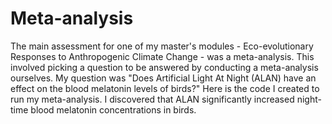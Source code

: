 # Meta-analysis

The main assessment for one of my master's modules - Eco-evolutionary Responses to Anthropogenic Climate Change - was a meta-analysis.
This involved picking a question to be answered by conducting a meta-analysis ourselves.
My question was "Does Artificial Light At Night (ALAN) have an effect on the blood melatonin levels of birds?"
Here is the code I created to run my meta-analysis. I discovered that ALAN significantly increased night-time blood melatonin concentrations in birds.

